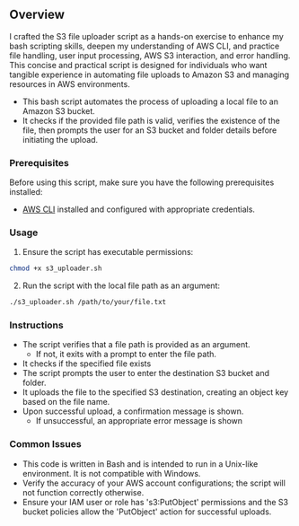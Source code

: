 ## Overview
I crafted the S3 file uploader script as a hands-on exercise to enhance my bash scripting skills, deepen my understanding of AWS CLI, and practice file handling, user input processing, AWS S3 interaction, and error handling. This concise and practical script is designed for individuals who want tangible experience in automating file uploads to Amazon S3 and managing resources in AWS environments.

- This bash script automates the process of uploading a local file to an Amazon S3 bucket.
- It checks if the provided file path is valid, verifies the existence of the file, then 
prompts the user for an S3 bucket and folder details before initiating the upload.

### Prerequisites
Before using this script, make sure you have the following prerequisites installed:
- [AWS CLI](https://aws.amazon.com/cli/) installed and configured with appropriate credentials.
### Usage 
1. Ensure the script has executable permissions:
````bash
chmod +x s3_uploader.sh
````
2. Run the script with the local file path as an argument:
````bash
./s3_uploader.sh /path/to/your/file.txt
````
### Instructions
- The script verifies that a file path is provided as an argument.
  - If not, it exits  with a prompt to enter the file path.
- It checks if the specified file exists
- The script prompts the user to enter the destination S3 bucket and folder.
- It uploads the file to the specified S3 destination, creating an object key based on the file name.
- Upon successful upload, a confirmation message is shown.
  - If unsuccessful, an appropriate error message is shown 
### Common Issues
- This code is written in Bash and is intended to run in a Unix-like environment. It is not compatible with Windows.
- Verify the accuracy of your AWS account configurations; the script will not function correctly otherwise.
- Ensure your IAM user or role has 's3:PutObject' permissions and the S3 bucket policies allow the 'PutObject' action for successful uploads.
  
